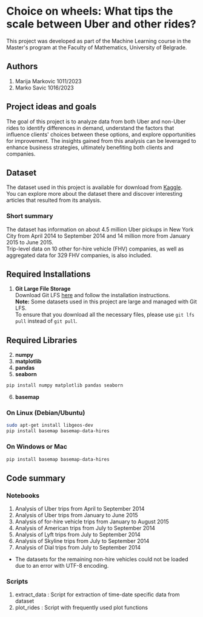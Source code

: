 # Choice on wheels: What tips the scale between Uber and other rides?

This project was developed as part of the Machine Learning course in the Master's program at the Faculty of Mathematics, University of Belgrade.

## Authors
1. Marija Markovic 1011/2023
2. Marko Savic 1016/2023

## Project ideas and goals

The goal of this project is to analyze data from both Uber and non-Uber rides to identify differences in demand, understand the factors that influence clients' choices between these options, and explore opportunities for improvement. The insights gained from this analysis can be leveraged to enhance business strategies, ultimately benefiting both clients and companies.

## Dataset

The dataset used in this project is available for download from [Kaggle](https://www.kaggle.com/datasets/fivethirtyeight/uber-pickups-in-new-york-city/data).  
You can explore more about the dataset there and discover interesting articles that resulted from its analysis.

   ### Short summary 
   The dataset has information on about 4.5 million Uber pickups in New York City from April 2014 to September 2014 and 14 million more from January 2015 to June 2015.  
   Trip-level data on 10 other for-hire vehicle (FHV) companies, as well as aggregated data for 329 FHV companies, is also included.


## Required Installations

1. **Git Large File Storage**  
   Download Git LFS [here](https://git-lfs.com/) and follow the installation instructions.  
   **Note:** Some datasets used in this project are large and managed with Git LFS.  
   To ensure that you download all the necessary files, please use `git lfs pull` instead of `git pull`.


## Required Libraries

2. **numpy**
3. **matplotlib**
4. **pandas**
5. **seaborn**

```bash
pip install numpy matplotlib pandas seaborn
```
6. **basemap**
### On Linux (Debian/Ubuntu)
```bash
sudo apt-get install libgeos-dev
pip install basemap basemap-data-hires
```
### On Windows or Mac
```bash
pip install basemap basemap-data-hires
```
## Code summary
### Notebooks
1. Analysis of Uber trips from April to September 2014
3. Analysis of Uber trips from January to June 2015
3. Analysis of for-hire vehicle trips from January to August 2015
4. Analysis of American trips from July to September 2014
5. Analysis of Lyft trips from July to September 2014 
6. Analysis of Skyline trips from July to September 2014 
7. Analysis of Dial trips from July to September 2014 
* The datasets for the remaining non-hire vehicles could not be loaded due to an error with UTF-8 encoding.
### Scripts
1. extract_data : Script for extraction of time-date specific data from dataset
2. plot_rides : Script with frequently used plot functions


